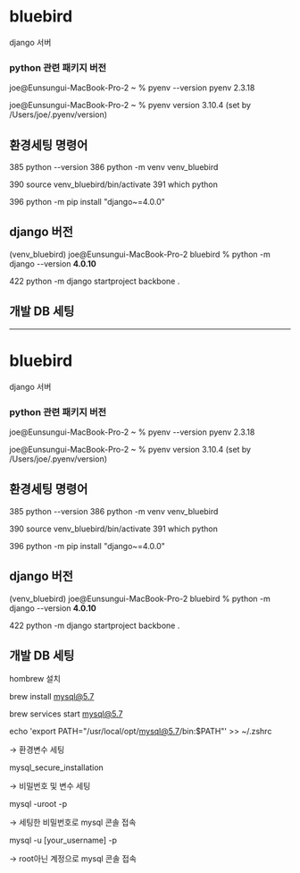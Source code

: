 # bluebird
django 서버

### python 관련 패키지 버전
joe@Eunsungui-MacBook-Pro-2 ~ % pyenv --version
pyenv 2.3.18

joe@Eunsungui-MacBook-Pro-2 ~ % pyenv version
3.10.4 (set by /Users/joe/.pyenv/version)


## 환경세팅 명령어
  385  python --version
  386  python -m venv venv_bluebird

  390  source venv_bluebird/bin/activate
  391  which python

  396  python -m pip install "django~=4.0.0"

## django 버전
(venv_bluebird) joe@Eunsungui-MacBook-Pro-2 bluebird % python -m django --version
**4.0.10**

  422  python -m django startproject backbone .


## 개발 DB 세팅
-------
# bluebird
django 서버

### python 관련 패키지 버전
joe@Eunsungui-MacBook-Pro-2 ~ % pyenv --version
pyenv 2.3.18

joe@Eunsungui-MacBook-Pro-2 ~ % pyenv version
3.10.4 (set by /Users/joe/.pyenv/version)


## 환경세팅 명령어
  385  python --version
  386  python -m venv venv_bluebird

  390  source venv_bluebird/bin/activate
  391  which python

  396  python -m pip install "django~=4.0.0"

## django 버전
(venv_bluebird) joe@Eunsungui-MacBook-Pro-2 bluebird % python -m django --version
**4.0.10**

  422  python -m django startproject backbone .


## 개발 DB 세팅

hombrew 설치

brew install mysql@5.7

brew services start mysql@5.7


echo 'export PATH="/usr/local/opt/mysql@5.7/bin:$PATH"' >> ~/.zshrc

→ 환경변수 세팅

mysql_secure_installation

→ 비밀번호 및 변수 세팅


mysql -uroot -p

→ 세팅한 비밀번호로 mysql 콘솔 접속

mysql -u [your_username] -p

→ root아닌 계정으로 mysql 콘솔 접속

